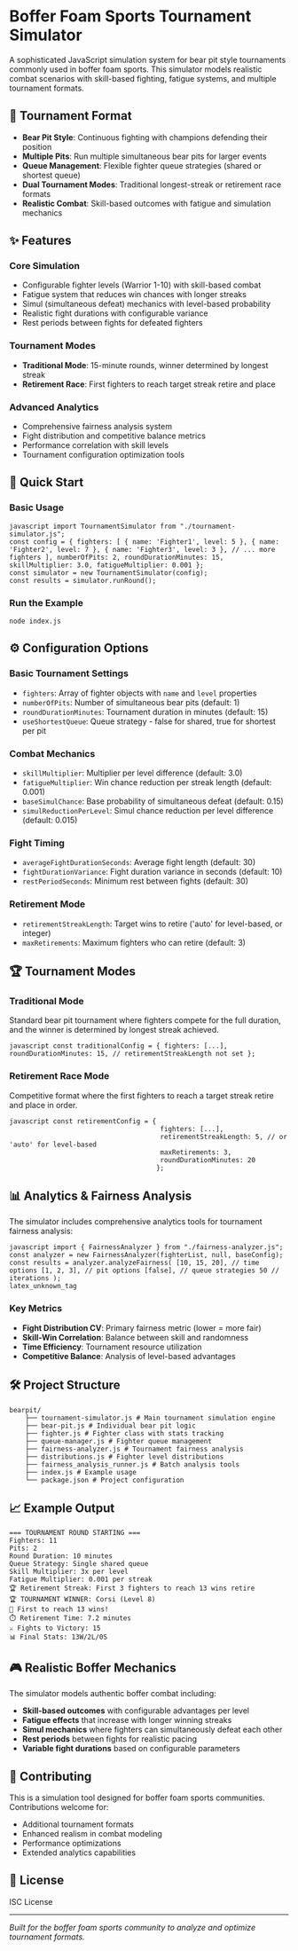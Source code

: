 # Boffer Foam Sports Tournament Simulator

A sophisticated JavaScript simulation system for bear pit style tournaments commonly used in boffer foam sports. This simulator models realistic combat scenarios with skill-based fighting, fatigue systems, and multiple tournament formats.

## 🎯 Tournament Format

- **Bear Pit Style**: Continuous fighting with champions defending their position
- **Multiple Pits**: Run multiple simultaneous bear pits for larger events
- **Queue Management**: Flexible fighter queue strategies (shared or shortest queue)
- **Dual Tournament Modes**: Traditional longest-streak or retirement race formats
- **Realistic Combat**: Skill-based outcomes with fatigue and simulation mechanics

## ✨ Features

### Core Simulation
- Configurable fighter levels (Warrior 1-10) with skill-based combat
- Fatigue system that reduces win chances with longer streaks
- Simul (simultaneous defeat) mechanics with level-based probability
- Realistic fight durations with configurable variance
- Rest periods between fights for defeated fighters

### Tournament Modes
- **Traditional Mode**: 15-minute rounds, winner determined by longest streak
- **Retirement Race**: First fighters to reach target streak retire and place

### Advanced Analytics
- Comprehensive fairness analysis system
- Fight distribution and competitive balance metrics
- Performance correlation with skill levels
- Tournament configuration optimization tools

## 🚀 Quick Start

### Basic Usage
```
javascript import TournamentSimulator from "./tournament-simulator.js";
const config = { fighters: [ { name: 'Fighter1', level: 5 }, { name: 'Fighter2', level: 7 }, { name: 'Fighter3', level: 3 }, // ... more fighters ], numberOfPits: 2, roundDurationMinutes: 15, skillMultiplier: 3.0, fatigueMultiplier: 0.001 };
const simulator = new TournamentSimulator(config); 
const results = simulator.runRound();
``` 

### Run the Example
```
node index.js
``` 

## ⚙️ Configuration Options

### Basic Tournament Settings
- `fighters`: Array of fighter objects with `name` and `level` properties
- `numberOfPits`: Number of simultaneous bear pits (default: 1)
- `roundDurationMinutes`: Tournament duration in minutes (default: 15)
- `useShortestQueue`: Queue strategy - false for shared, true for shortest per pit

### Combat Mechanics
- `skillMultiplier`: Multiplier per level difference (default: 3.0)
- `fatigueMultiplier`: Win chance reduction per streak length (default: 0.001)
- `baseSimulChance`: Base probability of simultaneous defeat (default: 0.15)
- `simulReductionPerLevel`: Simul chance reduction per level difference (default: 0.015)

### Fight Timing
- `averageFightDurationSeconds`: Average fight length (default: 30)
- `fightDurationVariance`: Fight duration variance in seconds (default: 10)
- `restPeriodSeconds`: Minimum rest between fights (default: 30)

### Retirement Mode
- `retirementStreakLength`: Target wins to retire ('auto' for level-based, or integer)
- `maxRetirements`: Maximum fighters who can retire (default: 3)

## 🏆 Tournament Modes

### Traditional Mode
Standard bear pit tournament where fighters compete for the full duration, and the winner is determined by longest streak achieved.
```
javascript const traditionalConfig = { fighters: [...], roundDurationMinutes: 15, // retirementStreakLength not set };
``` 

### Retirement Race Mode
Competitive format where the first fighters to reach a target streak retire and place in order.
```
javascript const retirementConfig = { 
                                      fighters: [...],
                                      retirementStreakLength: 5, // or 'auto' for level-based
                                      maxRetirements: 3,
                                      roundDurationMinutes: 20
                                     };
``` 

## 📊 Analytics & Fairness Analysis

The simulator includes comprehensive analytics tools for tournament fairness analysis:
```
javascript import { FairnessAnalyzer } from "./fairness-analyzer.js";
const analyzer = new FairnessAnalyzer(fighterList, null, baseConfig); 
const results = analyzer.analyzeFairness( [10, 15, 20], // time options [1, 2, 3], // pit options [false], // queue strategies 50 // iterations );
latex_unknown_tag
``` 

### Key Metrics
- **Fight Distribution CV**: Primary fairness metric (lower = more fair)
- **Skill-Win Correlation**: Balance between skill and randomness
- **Time Efficiency**: Tournament resource utilization
- **Competitive Balance**: Analysis of level-based advantages

## 🛠️ Project Structure
```
bearpit/ 
    ├── tournament-simulator.js # Main tournament simulation engine 
    ├── bear-pit.js # Individual bear pit logic 
    ├── fighter.js # Fighter class with stats tracking 
    ├── queue-manager.js # Fighter queue management 
    ├── fairness-analyzer.js # Tournament fairness analysis 
    ├── distributions.js # Fighter level distributions 
    ├── fairness_analysis_runner.js # Batch analysis tools 
    ├── index.js # Example usage 
    └── package.json # Project configuration
``` 

## 📈 Example Output
```
=== TOURNAMENT ROUND STARTING === 
Fighters: 11 
Pits: 2 
Round Duration: 10 minutes 
Queue Strategy: Single shared queue 
Skill Multiplier: 3x per level 
Fatigue Multiplier: 0.001 per streak 
🏆 Retirement Streak: First 3 fighters to reach 13 wins retire
🏆 TOURNAMENT WINNER: Corsi (Level 8) 
🏁 First to reach 13 wins! 
⏱️ Retirement Time: 7.2 minutes 
⚔️ Fights to Victory: 15
📊 Final Stats: 13W/2L/0S
``` 

## 🎮 Realistic Boffer Mechanics

The simulator models authentic boffer combat including:
- **Skill-based outcomes** with configurable advantages per level
- **Fatigue effects** that increase with longer winning streaks
- **Simul mechanics** where fighters can simultaneously defeat each other
- **Rest periods** between fights for realistic pacing
- **Variable fight durations** based on configurable parameters

## 🤝 Contributing

This is a simulation tool designed for boffer foam sports communities. Contributions welcome for:
- Additional tournament formats
- Enhanced realism in combat modeling
- Performance optimizations
- Extended analytics capabilities

## 📝 License

ISC License

---

*Built for the boffer foam sports community to analyze and optimize tournament formats.*
```
